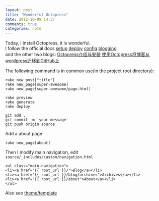 ```yaml
---
layout: post
title: "Wonderful Octopress"
date: 2012-10-09 14:37
comments: true
categories: note
---
```


Today, I install Octopress, it is wonderful.  
I follow the official docs
[setup](http://octopress.org/docs/setup/)
[deploy](http://octopress.org/docs/deploying/github/)
[config](http://octopress.org/docs/configuring/)
[blogging](http://octopress.org/docs/blogging/)  
and the other two blogs:
[Octopress介绍与安装](http://jokry.com/2012/03/08/octopress/)
[使用Octopress将博客从wordpress迁移到GitHub上](http://blog.javachen.com/2012/06/migrate-blog-form-wordpress-to-github-with-octopress/)

The following command is in common use(in the project root directory):

    rake new_post["title"]
    rake new_page[super-awesome]
    rake new_page[super-awesome/page.html]

    rake preview
    rake generate
    rake deploy

    git add .
    git commit -m 'your message'
    git push origin source

Add a about page

    rake new_page[about]

Then I modify main navigation, edit
`source/_includes/custom/navigation.html`


    <ul class="main-navigation">
    <li><a href="{{ root_url }}/">Blog</a></li>
    <li><a href="{{ root_url }}/blog/archives">Archives</a></li>
    <li><a href="{{ root_url }}/about">About</a></li>
    </ul>

Also see [theme/template](http://octopress.org/docs/theme/template/)

